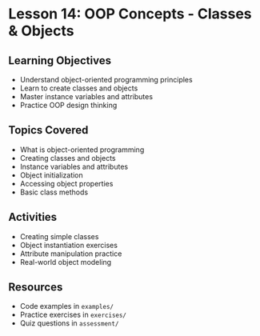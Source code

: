 # Lesson 14: OOP Concepts - Classes & Objects

## Learning Objectives
- Understand object-oriented programming principles
- Learn to create classes and objects
- Master instance variables and attributes
- Practice OOP design thinking

## Topics Covered
- What is object-oriented programming
- Creating classes and objects
- Instance variables and attributes
- Object initialization
- Accessing object properties
- Basic class methods

## Activities
- Creating simple classes
- Object instantiation exercises
- Attribute manipulation practice
- Real-world object modeling

## Resources
- Code examples in `examples/`
- Practice exercises in `exercises/`
- Quiz questions in `assessment/`
